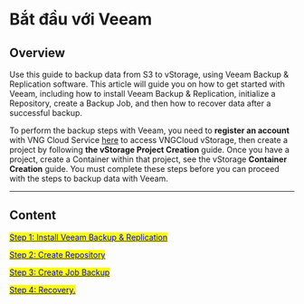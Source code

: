 # Bắt đầu với Veeam

## Overview

Use this guide to backup data from S3 to vStorage, using Veeam Backup & Replication software. This article will guide you on how to get started with Veeam, including how to install Veeam Backup & Replication, initialize a Repository, create a Backup Job, and then how to recover data after a successful backup.

To perform the backup steps with Veeam, you need to **register an account** with VNG Cloud Service [here](https://register.vngcloud.vn/signup) to access VNGCloud vStorage, then create a project by following **the vStorage Project Creation** guide. Once you have a project, create a Container within that project, see the vStorage **Container Creation** guide. You must complete these steps before you can proceed with the steps to backup data with Veeam.

***

## Content

[<mark style="color:blue;">Step 1: Install Veeam Backup & Replication</mark>](buoc-1-cai-dat-veeam-backup-and-replication.md)

[<mark style="color:blue;">Step 2: Create Repository</mark>](buoc-2-khoi-tao-repository.md)

[<mark style="color:blue;">Step 3: Create Job Backup</mark>](buoc-3-tao-job-backup.md)

[<mark style="color:blue;">Step 4: Recovery.</mark>](buoc-4-phuc-hoi-du-lieu-tren-veeam.md)
